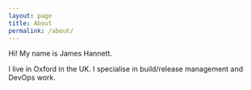 ```yaml
---
layout: page
title: About
permalink: /about/
---
```


Hi! My name is James Hannett.

I live in Oxford in the UK. I specialise in build/release management and DevOps work.
